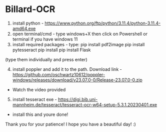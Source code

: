 # Billard-OCR

1. install python - https://www.python.org/ftp/python/3.11.4/python-3.11.4-amd64.exe
2. open terminal/cmd -  type windows+X then click on Powershell or terminal if you have windows 11
3. install required packages -
type:
pip install pdf2image
pip install pytesseract
pip install pip install Flask

(type them individually and press enter)

4. install poppler and add it to the path. 
Download link - https://github.com/oschwartz10612/poppler-windows/releases/download/v23.07.0-0/Release-23.07.0-0.zip
- Watch the video provided

5. install tesseract exe - https://digi.bib.uni-mannheim.de/tesseract/tesseract-ocr-w64-setup-5.3.1.20230401.exe
- install this and youre done!

Thank you for your patience! I hope you have a beautiful day! :)
